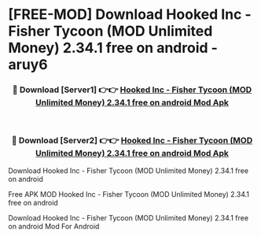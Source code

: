 # [FREE-MOD] Download Hooked Inc - Fisher Tycoon (MOD Unlimited Money) 2.34.1 free on android - aruy6


<div align="center">
<h3>🔴 Download [Server1] 👉👉 <a href="https://apk-comot.site?title=Hooked_Inc_-_Fisher_Tycoon_(MOD_Unlimited_Money)_2.34.1_free_on_android">Hooked Inc - Fisher Tycoon (MOD Unlimited Money) 2.34.1 free on android Mod Apk</a></h3><br>

<h3>🔴 Download [Server2] 👉👉 <a href="https://apk-comot.site?title=Hooked_Inc_-_Fisher_Tycoon_(MOD_Unlimited_Money)_2.34.1_free_on_android">Hooked Inc - Fisher Tycoon (MOD Unlimited Money) 2.34.1 free on android Mod Apk</a></h3>
</div>



Download Hooked Inc - Fisher Tycoon (MOD Unlimited Money) 2.34.1 free on android 

Free APK MOD Hooked Inc - Fisher Tycoon (MOD Unlimited Money) 2.34.1 free on android 

Download Hooked Inc - Fisher Tycoon (MOD Unlimited Money) 2.34.1 free on android Mod For Android
